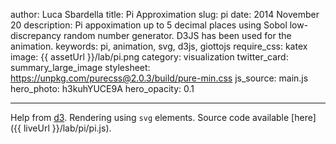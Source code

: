 author: Luca Sbardella
title: Pi Approximation
slug: pi
date: 2014 November 20
description: Pi appoximation up to 5 decimal places using Sobol low-discrepancy random number generator. D3JS has been used for the animation.
keywords: pi, animation, svg, d3js, giottojs
require_css: katex
image: {{ assetUrl }}/lab/pi.png
category: visualization
twitter_card: summary_large_image
stylesheet: https://unpkg.com/purecss@2.0.3/build/pure-min.css
js_source: main.js
hero_photo: h3kuhYUCE9A
hero_opacity: 0.1

---

<module-component src="{{ bundleUrl }}/lab/pi/compiled.main.js" aspectratio="70%"></module-component>

Help from [d3](https://d3js.org/).
Rendering using `svg` elements. Source code available [here]({{ liveUrl }}/lab/pi/pi.js).
